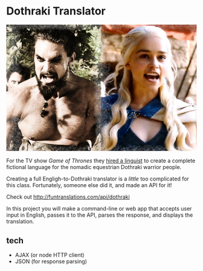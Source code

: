 # Dothraki Translator

![dothraki](dothraki.jpg)

For the TV show _Game of Thrones_ they [hired a linguist](http://www.vulture.com/2013/04/game-of-thrones-dothraki-language-inventor.html) to create a complete fictional language for the nomadic equestrian Dothraki warrior people.

Creating a full Engligh-to-Dothraki translator is a _little_ too complicated for this class. Fortunately, someone else did it, and made an API for it! 

Check out <http://funtranslations.com/api/dothraki> 

In this project you will make a command-line or web app that accepts user input in English, passes it to the API, parses the response, and displays the translation.

## tech

* AJAX (or node HTTP client)
* JSON (for response parsing)
